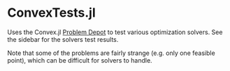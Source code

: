 # ConvexTests.jl


Uses the Convex.jl [Problem Depot](https://www.juliaopt.org/Convex.jl/stable/problem_depot/) to test various
optimization solvers. See the sidebar for the solvers test results.

Note that some of the problems are fairly strange (e.g. only one feasible
point), which can be difficult for solvers to handle.
